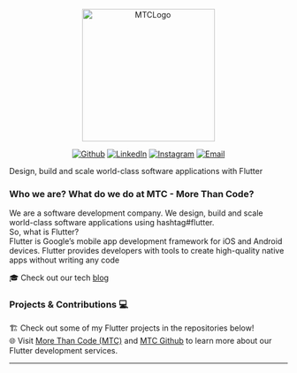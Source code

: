 <p align="center">
  <img width="240" alt="MTCLogo" src="https://github.com/user-attachments/assets/899de62c-171c-4d4c-a752-a7cc4ebd3c6f">
</p>

<p align="center">
<a href="https://github.com/crab-team"><img alt="Github" src="https://img.shields.io/badge/Github-black?style=flat-square&logo=github"></a>
<a href="https://www.linkedin.com/company/mtc-more-than-code/"><img alt="LinkedIn" src="https://img.shields.io/badge/Linkedin-blue?style=flat-square&logo=linkedin"></a>
<a href="https://www.instagram.com/mtc.morethancode/"><img alt="Instagram" src="https://img.shields.io/badge/Instagram-black?style=flat-square&logo=instagram"></a>
<a href="mailto:mtc.morethancode@gmail.com"><img alt="Email" src="https://img.shields.io/badge/Email-black?style=flat-square&logo=gmail"></a>
</p>

Design, build and scale world-class software applications with Flutter

### Who we are? What do we do at MTC - More Than Code?<br>

We are a software development company. We design, build and scale world-class software applications using hashtag#flutter.<br>
So, what is Flutter?<br>
Flutter is Google’s mobile app development framework for iOS and Android devices. Flutter provides developers with tools to create high-quality native apps without writing any code<br>

🎓 Check out our tech [blog](https://lnkd.in/d7EQ5HtK)

<!--
<a href="https://github.com/crab-team">
  <img height="180em" src="https://github-readme-stats.vercel.app/api?username=crab-team&show_icons=true&theme=dark" />
  <img height="180em" src="https://github-readme-stats.vercel.app/api/top-langs/?username=crab-team&theme=dark&show_icons=true" />
</a>
-->

### Projects & Contributions :computer:<br>
🏗️ Check out some of my Flutter projects in the repositories below!<br>
🌐 Visit [More Than Code (MTC)](https://www.mtc-flutter.com/) and [MTC Github](https://github.com/orgs/crab-team) to learn more about our Flutter development services.<br>

<hr/>
